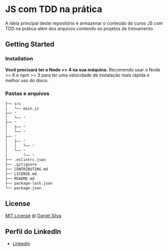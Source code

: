 # JS com TDD na prática


A ideia principal deste repositório é armazenar o conteúdo do curso JS com TDD na prática além dos arquivos contendo os projetos de treinamento. 

## Getting Started

### Installation


**Você precisará ter o Node >= 4 na sua máquina.** Recomendo usar o Node >= 6 e npm >= 3 para ter uma velocidade de instalação mais rápida e melhor uso do disco.

### Pastas e arquivos

```sh
├── src
│   └── main.js
├── *
│   └── *
├── *
│   ├── *
│   └── *
├── *
│   ├── *
│   │   └── *
│   └── *
│       └── *
├── .eslintrc.json
├── .gitignore
├── CONTRIBUTING.md
├── LICENSE.md
├── README.md
├── package-lock.json
└── package.json
```

## License

[MIT License](https://github.com/Daniel-Silva/js-tdd/blob/master/LICENSE) @ [Daniel Silva](https://github.com/Daniel-Silva)

## Perfil do LinkedIn 

* [Linkedin](https://www.linkedin.com/in/daniel-silva-852306ab/)
